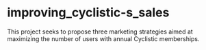 # improving_cyclistic-s_sales
This project seeks to propose three marketing strategies aimed at maximizing the number of users with annual Cyclistic memberships.


